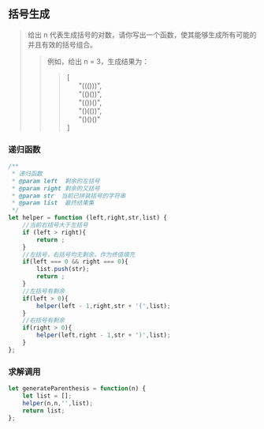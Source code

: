 
## 括号生成
> 给出 n 代表生成括号的对数，请你写出一个函数，使其能够生成所有可能的并且有效的括号组合。  
>> 例如，给出 n = 3，生成结果为：
>>> [   
>>> &nbsp;&nbsp;&nbsp;&nbsp;&nbsp;&nbsp;"((()))",   
>>> &nbsp;&nbsp;&nbsp;&nbsp;&nbsp;&nbsp;"(()())",   
>>> &nbsp;&nbsp;&nbsp;&nbsp;&nbsp;&nbsp;"(())()",   
>>> &nbsp;&nbsp;&nbsp;&nbsp;&nbsp;&nbsp;"()(())",   
>>> &nbsp;&nbsp;&nbsp;&nbsp;&nbsp;&nbsp;"()()()"    
>>> ]


### 递归函数
```javascript 1.8
/**
 * 递归函数
 * @param left  剩余的左括号
 * @param right 剩余的又括号
 * @param str  当前已拼装括号的字符串
 * @param list  最终结果集
 */
let helper = function (left,right,str,list) {
    //当前右括号大于左括号
    if (left > right){
        return ;
    }
    //左括号，右括号均无剩余，作为终值填充
    if(left === 0 && right === 0){
        list.push(str);
        return ;
    }
    //左括号有剩余
    if(left > 0){
        helper(left - 1,right,str + '(',list);
    }
    //右括号有剩余
    if(right > 0){
        helper(left,right - 1,str + ')',list);
    }
};
```
### 求解调用
```javascript 1.8
let generateParenthesis = function(n) {
    let list = [];
    helper(n,n,'',list);
    return list;
};
```